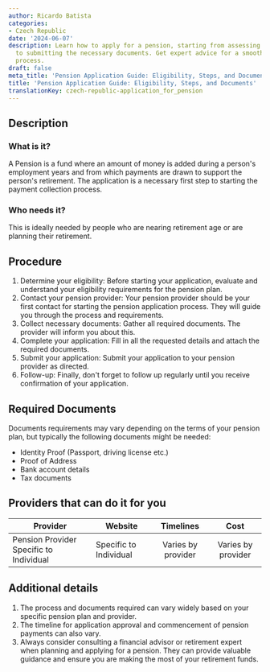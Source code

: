 ```yaml
---
author: Ricardo Batista
categories:
- Czech Republic
date: '2024-06-07'
description: Learn how to apply for a pension, starting from assessing eligibility
  to submitting the necessary documents. Get expert advice for a smooth retirement
  process.
draft: false
meta_title: 'Pension Application Guide: Eligibility, Steps, and Documents'
title: 'Pension Application Guide: Eligibility, Steps, and Documents'
translationKey: czech-republic-application_for_pension
---
```



## Description
### What is it?
A Pension is a fund where an amount of money is added during a person's employment years and from which payments are drawn to support the person's retirement. The application is a necessary first step to starting the payment collection process.

### Who needs it?
This is ideally needed by people who are nearing retirement age or are planning their retirement.

## Procedure
1. Determine your eligibility: Before starting your application, evaluate and understand your eligibility requirements for the pension plan. 
2. Contact your pension provider: Your pension provider should be your first contact for starting the pension application process. They will guide you through the process and requirements.
3. Collect necessary documents: Gather all required documents. The provider will inform you about this.
4. Complete your application: Fill in all the requested details and attach the required documents.
5. Submit your application: Submit your application to your pension provider as directed.
6. Follow-up: Finally, don't forget to follow up regularly until you receive confirmation of your application.

## Required Documents
Documents requirements may vary depending on the terms of your pension plan, but typically the following documents might be needed:
- Identity Proof (Passport, driving license etc.)
- Proof of Address
- Bank account details
- Tax documents

## Providers that can do it for you

| Provider        |     Website     |     Timelines    |       Cost      |
| --------------- | --------------- |  :-------------: | :-------------: |
| Pension Provider Specific to Individual      |  Specific to Individual       |      Varies by provider      |        Varies by provider       |

## Additional details
1. The process and documents required can vary widely based on your specific pension plan and provider.
2. The timeline for application approval and commencement of pension payments can also vary.
3. Always consider consulting a financial advisor or retirement expert when planning and applying for a pension. They can provide valuable guidance and ensure you are making the most of your retirement funds.